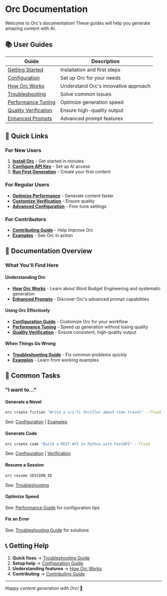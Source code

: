 # Orc Documentation

Welcome to Orc's documentation! These guides will help you generate amazing content with AI.

## 📚 User Guides

| Guide | Description |
|-------|-------------|
| [Getting Started](../README.md) | Installation and first steps |
| [Configuration](configuration.md) | Set up Orc for your needs |
| [How Orc Works](technical.md) | Understand Orc's innovative approach |
| [Troubleshooting](troubleshooting.md) | Solve common issues |
| [Performance Tuning](performance.md) | Optimize generation speed |
| [Quality Verification](verification-system.md) | Ensure high-quality output |
| [Enhanced Prompts](enhanced-prompts.md) | Advanced prompt features |

## 🚀 Quick Links

### For New Users
1. **[Install Orc](../README.md#installation)** - Get started in minutes
2. **[Configure API Key](configuration.md#environment-variables)** - Set up AI access
3. **[Run First Generation](../README.md#quick-start)** - Create your first content

### For Regular Users
- **[Optimize Performance](performance.md)** - Generate content faster
- **[Customize Verification](verification-system.md)** - Ensure quality
- **[Advanced Configuration](configuration.md#advanced-configuration-examples)** - Fine-tune settings

### For Contributors
- **[Contributing Guide](contributing.md)** - Help improve Orc
- **[Examples](examples/)** - See Orc in action

## 📖 Documentation Overview

### What You'll Find Here

#### Understanding Orc
- **[How Orc Works](technical.md)** - Learn about Word Budget Engineering and systematic generation
- **[Enhanced Prompts](enhanced-prompts.md)** - Discover Orc's advanced prompt capabilities

#### Using Orc Effectively  
- **[Configuration Guide](configuration.md)** - Customize Orc for your workflow
- **[Performance Tuning](performance.md)** - Speed up generation without losing quality
- **[Quality Verification](verification-system.md)** - Ensure consistent, high-quality output

#### When Things Go Wrong
- **[Troubleshooting Guide](troubleshooting.md)** - Fix common problems quickly
- **[Examples](examples/)** - Learn from working examples

## 🎯 Common Tasks

### "I want to..."

#### Generate a Novel
```bash
orc create fiction "Write a sci-fi thriller about time travel" --fluid
```
See: [Configuration](configuration.md#basic-setup-for-novel-writing) | [Examples](examples/)

#### Generate Code
```bash
orc create code "Build a REST API in Python with FastAPI" --fluid
```
See: [Configuration](configuration.md#setup-for-code-generation) | [Verification](verification-system.md#code-verification)

#### Resume a Session
```bash
orc resume SESSION_ID
```
See: [Troubleshooting](troubleshooting.md#session-and-resume-issues)

#### Optimize Speed
See: [Performance Guide](performance.md) for configuration tips

#### Fix an Error
See: [Troubleshooting Guide](troubleshooting.md) for solutions

## 📞 Getting Help

1. **Quick fixes** → [Troubleshooting Guide](troubleshooting.md)
2. **Setup help** → [Configuration Guide](configuration.md) 
3. **Understanding features** → [How Orc Works](technical.md)
4. **Contributing** → [Contributing Guide](contributing.md)

---

*Happy content generation with Orc!* 🚀